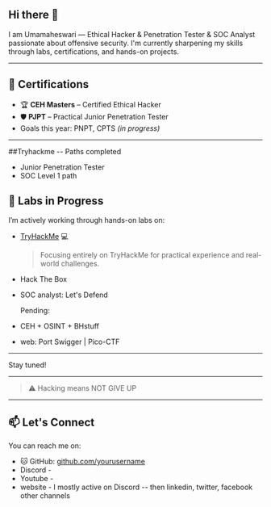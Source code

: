 ## Hi there 👋
I am Umamaheswari — Ethical Hacker & Penetration Tester & SOC Analyst
 passionate about offensive security. I'm currently sharpening my skills through labs, certifications, and hands-on projects.

---

## 🧠 Certifications
- 🏆 **CEH Masters** – Certified Ethical Hacker
- 🛡️ **PJPT** – Practical Junior Penetration Tester
-  Goals this year: PNPT, CPTS *(in progress)*  
  
---
##Tryhackme  -- Paths completed
- Junior Penetration Tester
- SOC Level 1 path
  
## 🔬 Labs in Progress
I’m actively working through hands-on labs on:

- [TryHackMe](https://tryhackme.com) 💻  
  > Focusing entirely on TryHackMe for practical experience and real-world challenges.
  
- Hack The Box
- SOC analyst: Let's Defend

  Pending:
- CEH + OSINT + BHstuff
- web: Port Swigger | Pico-CTF
  
---


Stay tuned!

---


> ⚠️ Hacking means NOT GIVE UP

---

## 📫 Let's Connect
You can reach me on:
- 🐱 GitHub: [github.com/yourusername](https://github.com/yourusername)
- Discord -
- Youtube -
- website -
I mostly active on Discord -- then linkedin, twitter, facebook other channels


